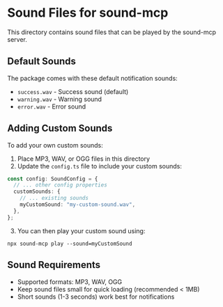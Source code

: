 # Sound Files for sound-mcp

This directory contains sound files that can be played by the sound-mcp server.

## Default Sounds

The package comes with these default notification sounds:

- `success.wav` - Success sound (default)
- `warning.wav` - Warning sound
- `error.wav` - Error sound

## Adding Custom Sounds

To add your own custom sounds:

1. Place MP3, WAV, or OGG files in this directory
2. Update the `config.ts` file to include your custom sounds:

```typescript
const config: SoundConfig = {
  // ... other config properties
  customSounds: {
    // ... existing sounds
    myCustomSound: "my-custom-sound.wav",
  },
};
```

3. You can then play your custom sound using:

```
npx sound-mcp play --sound=myCustomSound
```

## Sound Requirements

- Supported formats: MP3, WAV, OGG
- Keep sound files small for quick loading (recommended < 1MB)
- Short sounds (1-3 seconds) work best for notifications
